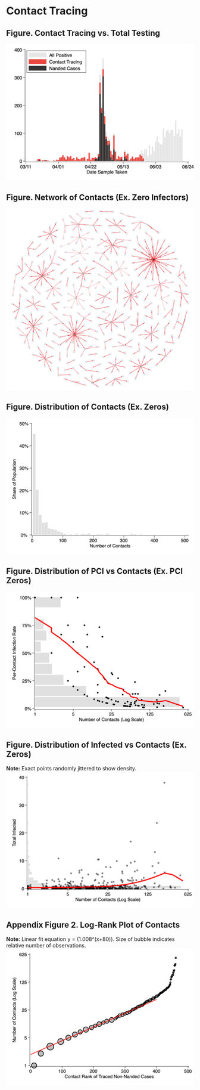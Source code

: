 # Contact Tracing

## Figure. Contact Tracing vs. Total Testing
![](tracing-total.png)

## Figure. Network of Contacts (Ex. Zero Infectors)
![](network-map.png)

## Figure. Distribution of Contacts (Ex. Zeros)
![](hist-contacts.png)

## Figure. Distribution of PCI vs Contacts (Ex. PCI Zeros)
![](pci-contacts.png)

## Figure. Distribution of Infected vs Contacts (Ex. Zeros)
**Note:** Exact points randomly jittered to show density.
![](infected-contacts.png)

## Appendix Figure 2. Log-Rank Plot of Contacts

**Note:** Linear fit equation y = (1.008^(x+80)).
Size of bubble indicates relative number of observations.
![](logrank.png)
